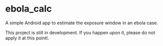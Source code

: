 # ebola_calc
A simple Android app to estimate the exposure window in an ebola case.


This project is still in development.  If you happen upon it, please do not apply it at this pointl.
